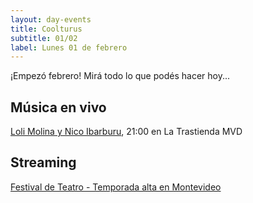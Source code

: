 ```yaml
---
layout: day-events
title: Coolturus
subtitle: 01/02
label: Lunes 01 de febrero
---
```

¡Empezó febrero! Mirá todo lo que podés hacer hoy...

## Música en vivo

[Loli Molina y Nico Ibarburu](https://www.latrastienda.com.uy/), 21:00 en La Trastienda MVD

## Streaming

[Festival de Teatro - Temporada alta en Montevideo](https://salaverdi.montevideo.gub.uy/teatro/temporada-2021-estela-medina-0/festival-temporada-alta-de-girona-2021)

